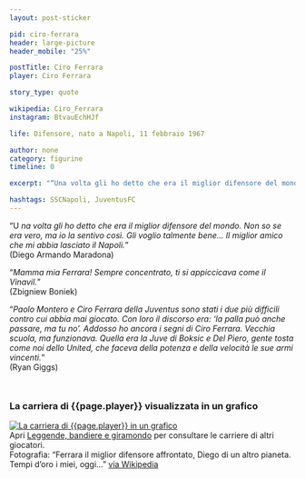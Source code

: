 ```yaml
---
layout: post-sticker

pid: ciro-ferrara
header: large-picture
header_mobile: "25%"

postTitle: Ciro Ferrara
player: Ciro Ferrara

story_type: quote

wikipedia: Ciro_Ferrara
instagram: BtvauEchHJf

life: Difensore, nato a Napoli, 11 febbraio 1967

author: none
category: figurine
timeline: 0

excerpt: "“Una volta gli ho detto che era il miglior difensore del mondo. Non so se era vero, ma io la sentivo così. Gli voglio talmente bene...” (Diego Maradona)"

hashtags: SSCNapoli, JuventusFC
---
```

“U _na volta gli ho detto che era il miglior difensore del mondo. Non so se era vero, ma io la sentivo così. Gli voglio talmente bene... Il miglior amico che mi abbia lasciato il Napoli._”  
(Diego Armando Maradona)

“_Mamma mia Ferrara! Sempre concentrato, ti si appiccicava come il Vinavil._”  
(Zbigniew Boniek)

“_Paolo Montero e Ciro Ferrara della Juventus sono stati i due più difficili contro cui abbia mai giocato. Con loro il discorso era: ‘la palla può anche passare, ma tu no’. Addosso ho ancora i segni di Ciro Ferrara. Vecchia scuola, ma funzionava. Quella era la Juve di Boksic e Del Piero, gente tosta come noi dello United, che faceva della potenza e della velocità le sue armi vincenti._”  
(Ryan Giggs)

<div style="margin-top: 50px;">
<h3>La carriera di {{page.player}} visualizzata in un grafico</h3>
<a href="/leggende-bandiere-e-giramondo" title="La carriera di {{page.player}} visualizzata in un grafico"><img class="responsive-img w100 border" src="{{site.baseurl}}/assets/pics/careers/{{page.pid}}.png" alt="La carriera di {{page.player}} in un grafico"/></a>
</div>
Apri <a href="/leggende-bandiere-e-giramondo" title="La carriera di {{page.player}} visualizzata in un grafico">Leggende, bandiere e giramondo</a> per consultare le carriere di altri giocatori.

<div class="post-disclaimer">Fotografia: “Ferrara il miglior difensore affrontato, Diego di un altro pianeta. Tempi d’oro i miei, oggi…” <a href="https://www.spazionapoli.it/2016/04/30/boniek-ferrara-maradona-calcioitaliano/" target="_blank">via Wikipedia</a>
</div>
